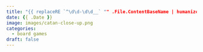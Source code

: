 ```yaml
---
title: "{{ replaceRE `^\d\d-\d\d__` "" .File.ContentBaseName | humanize | title }}"
date: {{ .Date }}
image: images/catan-close-up.png
categories:
  - board games
draft: false
---
```


